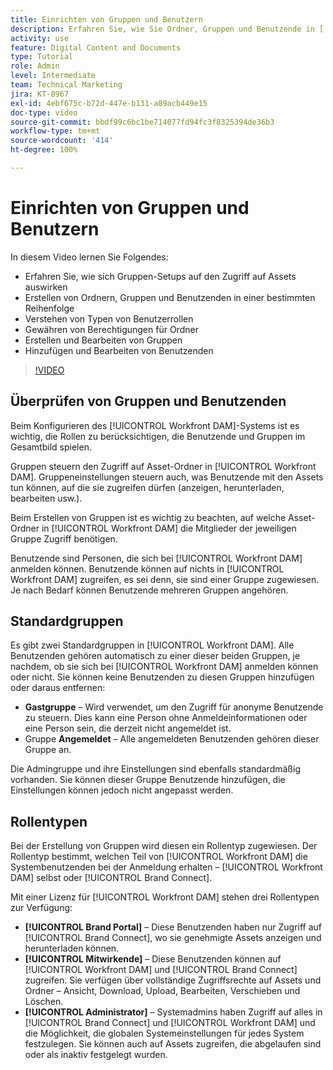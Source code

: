 ```yaml
---
title: Einrichten von Gruppen und Benutzern
description: Erfahren Sie, wie Sie Ordner, Gruppen und Benutzende in [!UICONTROL Workfront DAM] erstellen. Machen Sie sich mit den Typen von Benutzerrollen und dem Gewähren von Berechtigungen für Ordner vertraut.
activity: use
feature: Digital Content and Documents
type: Tutorial
role: Admin
level: Intermediate
team: Technical Marketing
jira: KT-8967
exl-id: 4ebf675c-b72d-447e-b131-a89acb449e15
doc-type: video
source-git-commit: bbdf99c6bc1be714077fd94fc3f8325394de36b3
workflow-type: tm+mt
source-wordcount: '414'
ht-degree: 100%

---
```


# Einrichten von Gruppen und Benutzern

In diesem Video lernen Sie Folgendes:

* Erfahren Sie, wie sich Gruppen-Setups auf den Zugriff auf Assets auswirken
* Erstellen von Ordnern, Gruppen und Benutzenden in einer bestimmten Reihenfolge
* Verstehen von Typen von Benutzerrollen
* Gewähren von Berechtigungen für Ordner
* Erstellen und Bearbeiten von Gruppen
* Hinzufügen und Bearbeiten von Benutzenden

>[!VIDEO](https://video.tv.adobe.com/v/335230/?quality=12&learn=on&enablevpops=1)

## Überprüfen von Gruppen und Benutzenden

Beim Konfigurieren des [!UICONTROL Workfront DAM]-Systems ist es wichtig, die Rollen zu berücksichtigen, die Benutzende und Gruppen im Gesamtbild spielen.

Gruppen steuern den Zugriff auf Asset-Ordner in [!UICONTROL Workfront DAM]. Gruppeneinstellungen steuern auch, was Benutzende mit den Assets tun können, auf die sie zugreifen dürfen (anzeigen, herunterladen, bearbeiten usw.).

Beim Erstellen von Gruppen ist es wichtig zu beachten, auf welche Asset-Ordner in [!UICONTROL Workfront DAM] die Mitglieder der jeweiligen Gruppe Zugriff benötigen.

Benutzende sind Personen, die sich bei [!UICONTROL Workfront DAM] anmelden können. Benutzende können auf nichts in [!UICONTROL Workfront DAM] zugreifen, es sei denn, sie sind einer Gruppe zugewiesen. Je nach Bedarf können Benutzende mehreren Gruppen angehören.

## Standardgruppen

Es gibt zwei Standardgruppen in [!UICONTROL Workfront DAM]. Alle Benutzenden gehören automatisch zu einer dieser beiden Gruppen, je nachdem, ob sie sich bei [!UICONTROL Workfront DAM] anmelden können oder nicht. Sie können keine Benutzenden zu diesen Gruppen hinzufügen oder daraus entfernen:

* **Gastgruppe** – Wird verwendet, um den Zugriff für anonyme Benutzende zu steuern. Dies kann eine Person ohne Anmeldeinformationen oder eine Person sein, die derzeit nicht angemeldet ist.
* Gruppe **Angemeldet** – Alle angemeldeten Benutzenden gehören dieser Gruppe an.

Die Admingruppe und ihre Einstellungen sind ebenfalls standardmäßig vorhanden. Sie können dieser Gruppe Benutzende hinzufügen, die Einstellungen können jedoch nicht angepasst werden.

## Rollentypen

Bei der Erstellung von Gruppen wird diesen ein Rollentyp zugewiesen. Der Rollentyp bestimmt, welchen Teil von [!UICONTROL Workfront DAM] die Systembenutzenden bei der Anmeldung erhalten – [!UICONTROL Workfront DAM] selbst oder [!UICONTROL Brand Connect].

Mit einer Lizenz für [!UICONTROL Workfront DAM] stehen drei Rollentypen zur Verfügung:

* **[!UICONTROL Brand Portal]** – Diese Benutzenden haben nur Zugriff auf [!UICONTROL Brand Connect], wo sie genehmigte Assets anzeigen und herunterladen können.
* **[!UICONTROL Mitwirkende]** – Diese Benutzenden können auf [!UICONTROL Workfront DAM] und [!UICONTROL Brand Connect] zugreifen. Sie verfügen über vollständige Zugriffsrechte auf Assets und Ordner – Ansicht, Download, Upload, Bearbeiten, Verschieben und Löschen.
* **[!UICONTROL Administrator]** – Systemadmins haben Zugriff auf alles in [!UICONTROL Brand Connect] und [!UICONTROL Workfront DAM] und die Möglichkeit, die globalen Systemeinstellungen für jedes System festzulegen. Sie können auch auf Assets zugreifen, die abgelaufen sind oder als inaktiv festgelegt wurden.

<!-- 
Learn more graphic & documentation article link, below
* Understanding the difference between Workfront licenses and Workfront DAM role types
* -->
